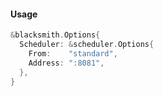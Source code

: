 #### Usage

```go
&blacksmith.Options{
  Scheduler: &scheduler.Options{
    From:    "standard",
    Address: ":8081",
  },
}
```
